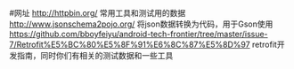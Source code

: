 #网址
http://httpbin.org/  常用工具和测试用的数据
http://www.jsonschema2pojo.org/   将json数据转换为代码，用于Gson使用
https://github.com/bboyfeiyu/android-tech-frontier/tree/master/issue-7/Retrofit%E5%BC%80%E5%8F%91%E6%8C%87%E5%8D%97  retrofit开发指南，同时你们有相关的测试数据和一些工具